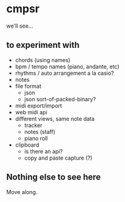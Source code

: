 # cmpsr

we'll see...

## to experiment with

- chords (using names)
- bpm / tempo names (piano, andante, etc)
- rhythms / auto arrangement a la casio?
- notes
- file format
    - json
    - json sort-of-packed-binary?
- midi export/import
- web midi api
- different views, same note data
    - tracker
    - notes (staff)
    - piano roll
- clipboard
    - is there an api?
    - copy and paste capture (?)

## Nothing else to see here

Move along.
